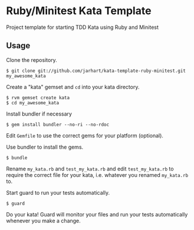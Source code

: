 # Ruby/Minitest Kata Template

Project template for starting TDD Kata using Ruby and Minitest 

## Usage

Clone the repository.

    $ git clone git://github.com/jarhart/kata-template-ruby-minitest.git my_awesome_kata

Create a "kata" gemset and `cd` into your kata directory.

    $ rvm gemset create kata
    $ cd my_awesome_kata

Install bundler if necessary

    $ gem install bundler --no-ri --no-rdoc

Edit `Gemfile` to use the correct gems for your platform (optional).

Use bundler to install the gems.

    $ bundle

Rename `my_kata.rb` and `test_my_kata.rb` and edit `test_my_kata.rb` to require
the correct file for your kata, i.e. whatever you renamed `my_kata.rb` to.

Start guard to run your tests automatically.
    
    $ guard

Do your kata! Guard will monitor your files and run your tests automatically
whenever you make a change.
